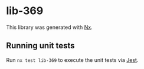 # lib-369

This library was generated with [Nx](https://nx.dev).

## Running unit tests

Run `nx test lib-369` to execute the unit tests via [Jest](https://jestjs.io).

